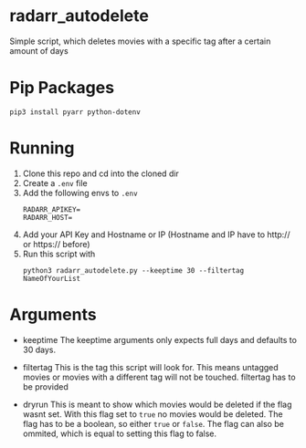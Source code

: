 # radarr_autodelete
Simple script, which deletes movies with a specific tag after a certain amount of days

# Pip Packages

```
pip3 install pyarr python-dotenv
```

# Running
1. Clone this repo and cd into the cloned dir
2. Create a ```.env``` file
3. Add the following envs to ```.env```
    ```
    RADARR_APIKEY=
    RADARR_HOST=
    ```
4. Add your API Key and Hostname or IP (Hostname and IP have to http:// or https:// before)
5. Run this script with
    ```
    python3 radarr_autodelete.py --keeptime 30 --filtertag NameOfYourList
    ```

# Arguments
- keeptime
The keeptime arguments only expects full days and defaults to 30 days. 

- filtertag
This is the tag this script will look for. This means untagged movies or movies with a different tag will not be touched. filtertag has to be provided

- dryrun
This is meant to show which movies would be deleted if the flag wasnt set. With this flag set to ```true``` no movies would be deleted. The flag has to be a boolean, so either ```true``` or ```false```. The flag can also be ommited, which is equal to setting this flag to false.
